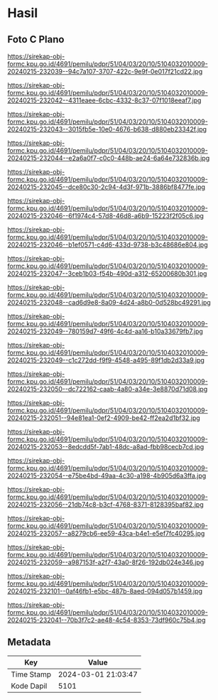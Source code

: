 # Hasil

## Foto C Plano

https://sirekap-obj-formc.kpu.go.id/4691/pemilu/pdpr/51/04/03/20/10/5104032010009-20240215-232039--94c7a107-3707-422c-9e9f-0e017f21cd22.jpg

https://sirekap-obj-formc.kpu.go.id/4691/pemilu/pdpr/51/04/03/20/10/5104032010009-20240215-232042--4311eaee-6cbc-4332-8c37-07f1018eeaf7.jpg

https://sirekap-obj-formc.kpu.go.id/4691/pemilu/pdpr/51/04/03/20/10/5104032010009-20240215-232043--3015fb5e-10e0-4676-b638-d880eb23342f.jpg

https://sirekap-obj-formc.kpu.go.id/4691/pemilu/pdpr/51/04/03/20/10/5104032010009-20240215-232044--e2a6a0f7-c0c0-448b-ae24-6a64e732836b.jpg

https://sirekap-obj-formc.kpu.go.id/4691/pemilu/pdpr/51/04/03/20/10/5104032010009-20240215-232045--dce80c30-2c94-4d3f-971b-3886bf8477fe.jpg

https://sirekap-obj-formc.kpu.go.id/4691/pemilu/pdpr/51/04/03/20/10/5104032010009-20240215-232046--6f1974c4-57d8-46d8-a6b9-15223f2f05c6.jpg

https://sirekap-obj-formc.kpu.go.id/4691/pemilu/pdpr/51/04/03/20/10/5104032010009-20240215-232046--b1ef0571-c4d6-433d-9738-b3c48686e804.jpg

https://sirekap-obj-formc.kpu.go.id/4691/pemilu/pdpr/51/04/03/20/10/5104032010009-20240215-232047--3ceb1b03-f54b-490d-a312-65200680b301.jpg

https://sirekap-obj-formc.kpu.go.id/4691/pemilu/pdpr/51/04/03/20/10/5104032010009-20240215-232048--cad6d9e8-8a09-4d24-a8b0-0d528bc49291.jpg

https://sirekap-obj-formc.kpu.go.id/4691/pemilu/pdpr/51/04/03/20/10/5104032010009-20240215-232049--780159d7-49f6-4c4d-aa16-b10a33679fb7.jpg

https://sirekap-obj-formc.kpu.go.id/4691/pemilu/pdpr/51/04/03/20/10/5104032010009-20240215-232049--c1c272dd-f9f9-4548-a495-89f1db2d33a9.jpg

https://sirekap-obj-formc.kpu.go.id/4691/pemilu/pdpr/51/04/03/20/10/5104032010009-20240215-232050--dc722162-caab-4a80-a34e-3e8870d71d08.jpg

https://sirekap-obj-formc.kpu.go.id/4691/pemilu/pdpr/51/04/03/20/10/5104032010009-20240215-232051--94e81ea1-0ef2-4909-be42-ff2ea2d1bf32.jpg

https://sirekap-obj-formc.kpu.go.id/4691/pemilu/pdpr/51/04/03/20/10/5104032010009-20240215-232053--8edcdd5f-7ab1-48dc-a8ad-fbb98cecb7cd.jpg

https://sirekap-obj-formc.kpu.go.id/4691/pemilu/pdpr/51/04/03/20/10/5104032010009-20240215-232054--e75be4bd-49aa-4c30-a198-4b905d6a3ffa.jpg

https://sirekap-obj-formc.kpu.go.id/4691/pemilu/pdpr/51/04/03/20/10/5104032010009-20240215-232056--21db74c8-b3cf-4768-8371-8128395baf82.jpg

https://sirekap-obj-formc.kpu.go.id/4691/pemilu/pdpr/51/04/03/20/10/5104032010009-20240215-232057--a8279cb6-ee59-43ca-b4e1-e5ef7fc40295.jpg

https://sirekap-obj-formc.kpu.go.id/4691/pemilu/pdpr/51/04/03/20/10/5104032010009-20240215-232059--a987153f-a2f7-43a0-8f26-192db024e346.jpg

https://sirekap-obj-formc.kpu.go.id/4691/pemilu/pdpr/51/04/03/20/10/5104032010009-20240215-232101--0af46fb1-e5bc-487b-8aed-094d057b1459.jpg

https://sirekap-obj-formc.kpu.go.id/4691/pemilu/pdpr/51/04/03/20/10/5104032010009-20240215-232041--70b3f7c2-ae48-4c54-8353-73df960c75b4.jpg


## Metadata

| Key        | Value               |
| ---------- | ------------------- |
| Time Stamp | 2024-03-01 21:03:47 |
| Kode Dapil | 5101                |



